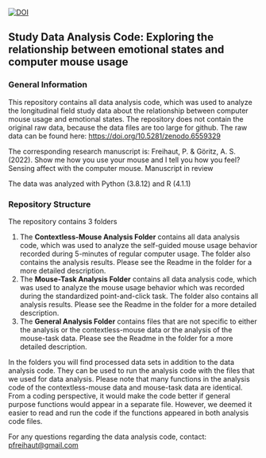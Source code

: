 [![DOI](https://zenodo.org/badge/DOI/10.5281/zenodo.10207296.svg)](https://doi.org/10.5281/zenodo.10207296)

## Study Data Analysis Code: Exploring the relationship between emotional states and computer mouse usage

### General Information

This repository contains all data analysis code, which was used to analyze the longitudinal field study data about
the relationship between computer mouse usage and emotional states. The repository does not contain the original raw
data, because the data files are too large for github. The raw data can be found here: https://doi.org/10.5281/zenodo.6559329

The corresponding research manuscript is: Freihaut, P. & Göritz, A. S. (2022). Show me how you use your mouse and I tell you how you feel? Sensing affect with the computer mouse. Manuscript in review

The data was analyzed with Python (3.8.12) and R (4.1.1)


### Repository Structure

The repository contains 3 folders

1. The **Contextless-Mouse Analysis Folder** contains all data analysis code, which was used to analyze the self-guided mouse usage
behavior recorded during 5-minutes of regular computer usage. The folder also contains the analysis results. Please see the Readme in the folder for a more detailed 
description.
2. The **Mouse-Task Analysis Folder** contains all data analysis code, which was used to analyze the mouse usage behavior
which was recorded during the standardized point-and-click task. The folder also contains all analysis results. Please see the Readme in the folder for a more detailed 
description.
3. The **General Analysis Folder** contains files that are not specific to either the analysis or the contextless-mouse data
or the analysis of the mouse-task data. Please see the Readme in the folder for a more detailed description.


In the folders you will find processed data sets in addition to the data analysis code. They can be used to run the
analysis code with the files that we used for data analysis. Please note that many functions in the analysis code
of the contextless-mouse data and mouse-task data are identical. From a coding perspective, it would make the code better
if general purpose functions would appear in a separate file. However, we deemed it easier to read and run the code if
the functions appeared in both analysis code files. 

For any questions regarding the data analysis code, contact: pfreihaut@gmail.com
